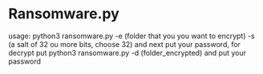 # Ransomware.py
usage: python3 ransomware.py -e (folder that you you want to encrypt) -s (a salt of 32 ou more bits, choose 32) and next put your password, for decrypt put python3 ransomware.py -d (folder_encrypted) and put your password
